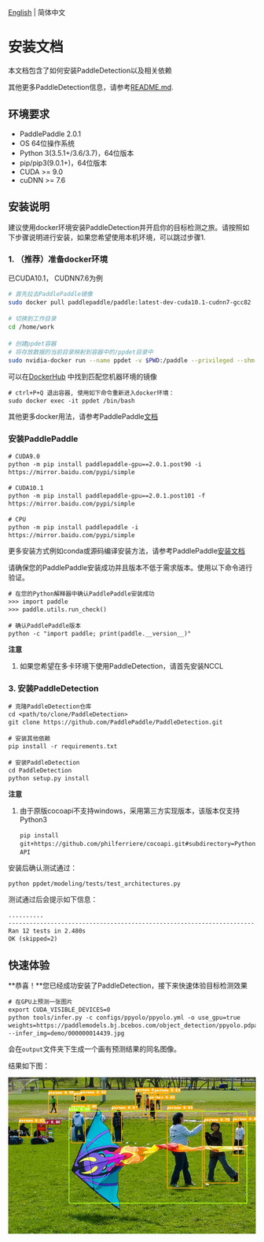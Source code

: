 [English](INSTALL.md) | 简体中文


# 安装文档

本文档包含了如何安装PaddleDetection以及相关依赖

其他更多PaddleDetection信息，请参考[README.md](https://github.com/PaddlePaddle/PaddleDetection/blob/develop/).

## 环境要求

- PaddlePaddle 2.0.1
- OS 64位操作系统
- Python 3(3.5.1+/3.6/3.7)，64位版本
- pip/pip3(9.0.1+)，64位版本
- CUDA >= 9.0
- cuDNN >= 7.6


## 安装说明

建议使用docker环境安装PaddleDetection并开启你的目标检测之旅。请按照如下步骤说明进行安装，如果您希望使用本机环境，可以跳过步骤1.

### 1. （推荐）准备docker环境

已CUDA10.1， CUDNN7.6为例

```bash
# 首先拉去PaddlePaddle镜像
sudo docker pull paddlepaddle/paddle:latest-dev-cuda10.1-cudnn7-gcc82

# 切换到工作目录
cd /home/work

# 创建ppdet容器
# 将存放数据的当前目录映射到容器中的/ppdet目录中
sudo nvidia-docker run --name ppdet -v $PWD:/paddle --privileged --shm-size=4G --network=host -it paddlepaddle/paddle:latest-dev-cuda10.1-cudnn7-gcc82 /bin/bash
```

可以在[DockerHub](https://hub.docker.com/r/paddlepaddle/paddle/tags/) 中找到匹配您机器环境的镜像

```
# ctrl+P+Q 退出容器, 使用如下命令重新进入docker环境：
sudo docker exec -it ppdet /bin/bash
```

其他更多docker用法，请参考PaddlePaddle[文档](https://www.paddlepaddle.org.cn/documentation/docs/zh/install/docker/fromdocker.html)


### 安装PaddlePaddle

```
# CUDA9.0
python -m pip install paddlepaddle-gpu==2.0.1.post90 -i https://mirror.baidu.com/pypi/simple

# CUDA10.1
python -m pip install paddlepaddle-gpu==2.0.1.post101 -f https://mirror.baidu.com/pypi/simple

# CPU
python -m pip install paddlepaddle -i https://mirror.baidu.com/pypi/simple
```

更多安装方式例如conda或源码编译安装方法，请参考PaddlePaddle[安装文档](https://www.paddlepaddle.org.cn/documentation/docs/zh/install/index_cn.html)

请确保您的PaddlePaddle安装成功并且版本不低于需求版本。使用以下命令进行验证。

```
# 在您的Python解释器中确认PaddlePaddle安装成功
>>> import paddle
>>> paddle.utils.run_check()

# 确认PaddlePaddle版本
python -c "import paddle; print(paddle.__version__)"
```
**注意**
1. 如果您希望在多卡环境下使用PaddleDetection，请首先安装NCCL

### 3. 安装PaddleDetection

```
# 克隆PaddleDetection仓库
cd <path/to/clone/PaddleDetection>
git clone https://github.com/PaddlePaddle/PaddleDetection.git

# 安装其他依赖
pip install -r requirements.txt

# 安装PaddleDetection
cd PaddleDetection
python setup.py install
```

**注意**

1. 由于原版cocoapi不支持windows，采用第三方实现版本，该版本仅支持Python3

    ```pip install git+https://github.com/philferriere/cocoapi.git#subdirectory=PythonAPI```


安装后确认测试通过：

```
python ppdet/modeling/tests/test_architectures.py
```

测试通过后会提示如下信息：

```
..........
----------------------------------------------------------------------
Ran 12 tests in 2.480s
OK (skipped=2)
```

## 快速体验

**恭喜！**您已经成功安装了PaddleDetection，接下来快速体验目标检测效果

```
# 在GPU上预测一张图片
export CUDA_VISIBLE_DEVICES=0
python tools/infer.py -c configs/ppyolo/ppyolo.yml -o use_gpu=true weights=https://paddlemodels.bj.bcebos.com/object_detection/ppyolo.pdparams --infer_img=demo/000000014439.jpg
```

会在`output`文件夹下生成一个画有预测结果的同名图像。

结果如下图：

![](../images/000000014439.jpg)
